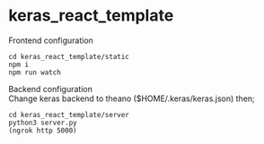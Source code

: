 # keras_react_template


Frontend configuration
```
cd keras_react_template/static
npm i
npm run watch
```

Backend configuration  
Change keras backend to theano ($HOME/.keras/keras.json) then;  

```
cd keras_react_template/server
python3 server.py
(ngrok http 5000)
```